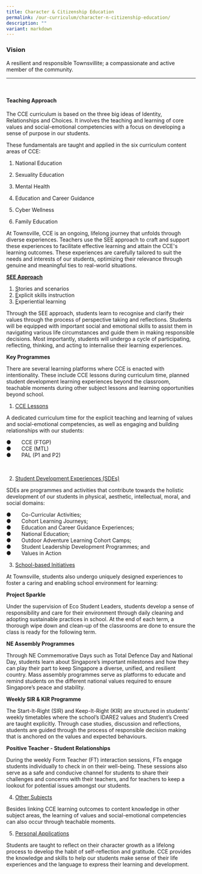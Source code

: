 ```yaml
---
title: Character & Citizenship Education
permalink: /our-curriculum/character-n-citizenship-education/
description: ""
variant: markdown
---
```

<h3>Vision</h3>

A resilient and responsible Townsvillite; a compassionate and active member of the community.<hr><br>

<h4>Teaching Approach</h4>

The CCE curriculum is based on the three big ideas of Identity, Relationships and Choices. It involves the teaching and learning of core values and social-emotional competencies with a focus on developing a sense of purpose in our students.


These fundamentals are taught and applied in the six curriculum content areas of CCE:
1.  National Education
    
2.  Sexuality Education
    
3.  Mental Health
    
4.  Education and Career Guidance
    
5.  Cyber Wellness
    
6.  Family Education

At Townsville, CCE is an ongoing, lifelong journey that unfolds through diverse experiences. Teachers use the SEE approach to craft and support these experiences to facilitate effective learning and attain the CCE's learning outcomes. These experiences are carefully tailored to suit the needs and interests of our students, optimizing their relevance through genuine and meaningful ties to real-world situations.

<strong><u>SEE Approach</u></strong>

1.  <u>S</u>tories and scenarios<br>
2.  <u>E</u>xplicit skills instruction<br>
3.  <u>E</u>xperiential learning<br>

Through the SEE approach, students learn to recognise and clarify their values through the process of perspective taking and reflections. Students will be equipped with important social and emotional skills to assist them in navigating various life circumstances and guide them in making responsible decisions. Most importantly, students will undergo a cycle of participating, reflecting, thinking, and acting to internalise their learning experiences.

<strong>Key Programmes</strong>

There are several learning platforms where CCE is enacted with intentionality. These include CCE lessons during curriculum time, planned student development learning experiences beyond the classroom, teachable moments during other subject lessons and learning opportunities beyond school.<br>

1.  <u>CCE Lessons</u>
    

A dedicated curriculum time for the explicit teaching and learning of values and social-emotional competencies, as well as engaging and building relationships with our students:

● &nbsp; &nbsp; &nbsp; CCE (FTGP)<br>
● &nbsp; &nbsp; &nbsp; CCE (MTL)<br>
● &nbsp; &nbsp; &nbsp; PAL (P1 and P2)<br>

&nbsp;

2.  <u>Student Development Experiences (SDEs)</u>
    

SDEs are programmes and activities that contribute towards the holistic development of our students in physical, aesthetic, intellectual, moral, and social domains:

● &nbsp; &nbsp; &nbsp; Co-Curricular Activities;<br>
● &nbsp; &nbsp; &nbsp; Cohort Learning Journeys;<br>
● &nbsp; &nbsp; &nbsp; Education and Career Guidance Experiences;<br>
● &nbsp; &nbsp; &nbsp; National Education;<br>
● &nbsp; &nbsp; &nbsp; Outdoor Adventure Learning Cohort Camps;<br>
● &nbsp; &nbsp; &nbsp; Student Leadership Development Programmes; and<br>
● &nbsp; &nbsp; &nbsp; Values in Action<br>













3.  <u>School-based Initiatives</u>
    

At Townsville, students also undergo uniquely designed experiences to foster a caring and enabling school environment for learning:

<strong>Project Sparkle</strong>

Under the supervision of Eco Student Leaders, students develop a sense of responsibility and care for their environment through daily cleaning and adopting sustainable practices in school. At the end of each term, a thorough wipe down and clean-up of the classrooms are done to ensure the class is ready for the following term.



<strong>NE Assembly Programmes</strong>

Through NE Commemorative Days such as Total Defence Day and National Day, students learn about Singapore’s important milestones and how they can play their part to keep Singapore a diverse, unified, and resilient country. Mass assembly programmes serve as platforms to educate and remind students on the different national values required to ensure Singapore’s peace and stability.

<strong>Weekly SIR &amp; KIR Programme</strong>

The Start-It-Right (SIR) and Keep-It-Right (KIR) are structured in students’ weekly timetables where the school’s IDARE2 values and Student’s Creed are taught explicitly. Through case studies, discussion and reflections, students are guided through the process of responsible decision making that is anchored on the values and expected behaviours.



<strong>Positive Teacher - Student Relationships</strong>

During the weekly Form Teacher (FT) interaction sessions, FTs engage students individually to check in on their well-being. These sessions also serve as a safe and conducive channel for students to share their challenges and concerns with their teachers, and for teachers to keep a lookout for potential issues amongst our students.

4.  <u>Other Subjects</u>
    

Besides linking CCE learning outcomes to content knowledge in other subject areas, the learning of values and social-emotional competencies can also occur through teachable moments.

5.  <u>Personal Applications</u>
    

Students are taught to reflect on their character growth as a lifelong process to develop the habit of self-reflection and gratitude. CCE provides the knowledge and skills to help our students make sense of their life experiences and the language to express their learning and development.